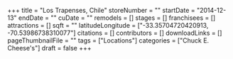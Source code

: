 +++
title = "Los Trapenses, Chile"
storeNumber = ""
startDate = "2014-12-13"
endDate = ""
cuDate = ""
remodels = []
stages = []
franchisees = []
attractions = []
sqft = ""
latitudeLongitude = ["-33.35704720420913, -70.53986738310077"]
citations = []
contributors = []
downloadLinks = []
pageThumbnailFile = ""
tags = ["Locations"]
categories = ["Chuck E. Cheese's"]
draft = false
+++
